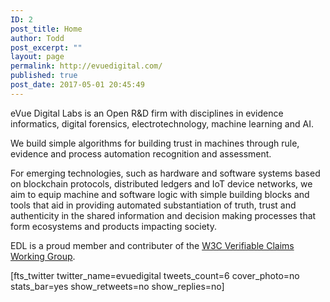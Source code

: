 ```yaml
---
ID: 2
post_title: Home
author: Todd
post_excerpt: ""
layout: page
permalink: http://evuedigital.com/
published: true
post_date: 2017-05-01 20:45:49
---
```

<p>eVue Digital Labs is an Open R&amp;D firm with disciplines in evidence informatics, digital forensics, electrotechnology, machine learning and AI.</p><p>We build simple algorithms for building trust in machines through rule, evidence and process automation recognition and assessment.</p><p>For emerging technologies, such as hardware and software systems based on blockchain protocols, distributed ledgers and IoT device networks, we aim to equip machine and software logic with simple building blocks and tools that aid in providing automated substantiation of truth, trust and authenticity in the shared information and decision making processes that form ecosystems and products impacting society.</p><p>EDL is a proud member and contributer of the <a href="https://www.w3.org/2017/vc/">W3C Verifiable Claims Working Group</a>.</p><p>[fts_twitter twitter_name=evuedigital tweets_count=6 cover_photo=no stats_bar=yes show_retweets=no show_replies=no]</p>